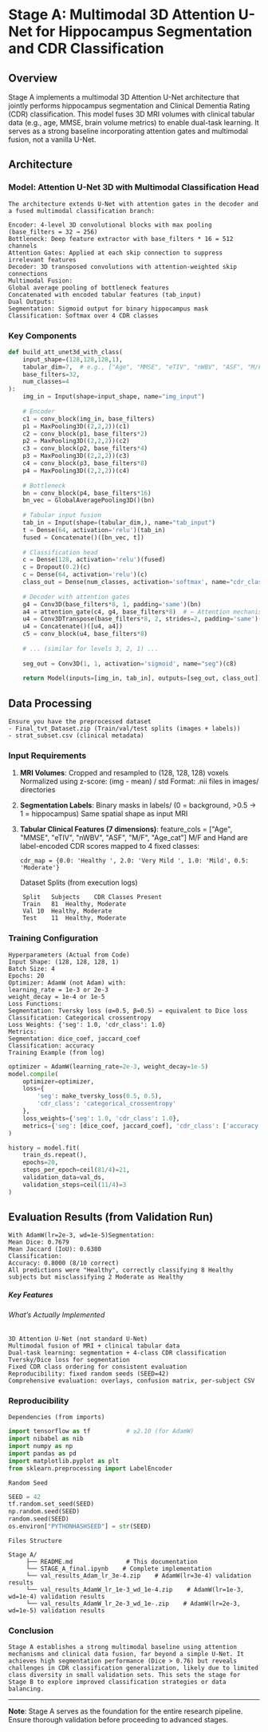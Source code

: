 # Stage A: Multimodal 3D Attention U-Net for Hippocampus Segmentation and CDR Classification

## Overview

Stage A implements a multimodal 3D Attention U-Net architecture that jointly performs hippocampus segmentation and Clinical Dementia Rating (CDR) classification. This model fuses 3D MRI volumes with clinical tabular data (e.g., age, MMSE, brain volume metrics) to enable dual-task learning. It serves as a strong baseline incorporating attention gates and multimodal fusion, not a vanilla U-Net.

## Architecture

### Model: Attention U-Net 3D with Multimodal Classification Head

    The architecture extends U-Net with attention gates in the decoder and a fused multimodal classification branch:

    Encoder: 4-level 3D convolutional blocks with max pooling (base_filters = 32 → 256)
    Bottleneck: Deep feature extractor with base_filters * 16 = 512 channels
    Attention Gates: Applied at each skip connection to suppress irrelevant features
    Decoder: 3D transposed convolutions with attention-weighted skip connections
    Multimodal Fusion:
    Global average pooling of bottleneck features
    Concatenated with encoded tabular features (tab_input)
    Dual Outputs:
    Segmentation: Sigmoid output for binary hippocampus mask
    Classification: Softmax over 4 CDR classes

### Key Components

```python
def build_att_unet3d_with_class(
    input_shape=(128,128,128,1),
    tabular_dim=7,  # e.g., ["Age", "MMSE", "eTIV", "nWBV", "ASF", "M/F", "Age_cat"]
    base_filters=32,
    num_classes=4
):
    img_in = Input(shape=input_shape, name="img_input")
    
    # Encoder
    c1 = conv_block(img_in, base_filters)
    p1 = MaxPooling3D((2,2,2))(c1)
    c2 = conv_block(p1, base_filters*2)
    p2 = MaxPooling3D((2,2,2))(c2)
    c3 = conv_block(p2, base_filters*4)
    p3 = MaxPooling3D((2,2,2))(c3)
    c4 = conv_block(p3, base_filters*8)
    p4 = MaxPooling3D((2,2,2))(c4)
    
    # Bottleneck
    bn = conv_block(p4, base_filters*16)
    bn_vec = GlobalAveragePooling3D()(bn)
    
    # Tabular input fusion
    tab_in = Input(shape=(tabular_dim,), name="tab_input")
    t = Dense(64, activation='relu')(tab_in)
    fused = Concatenate()([bn_vec, t])
    
    # Classification head
    c = Dense(128, activation='relu')(fused)
    c = Dropout(0.2)(c)
    c = Dense(64, activation='relu')(c)
    class_out = Dense(num_classes, activation='softmax', name="cdr_class")(c)
    
    # Decoder with attention gates
    g4 = Conv3D(base_filters*8, 1, padding='same')(bn)
    a4 = attention_gate(c4, g4, base_filters*8)  # ← Attention mechanism
    u4 = Conv3DTranspose(base_filters*8, 2, strides=2, padding='same')(bn)
    u4 = Concatenate()([u4, a4])
    c5 = conv_block(u4, base_filters*8)
    
    # ... (similar for levels 3, 2, 1) ...
    
    seg_out = Conv3D(1, 1, activation='sigmoid', name="seg")(c8)
    
    return Model(inputs=[img_in, tab_in], outputs=[seg_out, class_out])
```

## Data Processing

    Ensure you have the preprocessed dataset
    - Final_tvt_Dataset.zip (Train/val/test splits (images + labels))
    - strat_subset.csv (clinical metadata)

### Input Requirements

1. **MRI Volumes**: 
    Cropped and resampled to (128, 128, 128) voxels
    Normalized using z-score: (img - mean) / std
    Format: .nii files in images/ directories

2. **Segmentation Labels**: 
    Binary masks in labels/ (0 = background, >0.5 → 1 = hippocampus)
    Same spatial shape as input MRI
3. **Tabular Clinical Features (7 dimensions)**: 
    feature_cols = ["Age", "MMSE", "eTIV", "nWBV", "ASF", "M/F", "Age_cat"]
    M/F and Hand are label-encoded
    CDR scores mapped to 4 fixed classes:
    ```
    cdr_map = {0.0: 'Healthy ', 2.0: 'Very Mild ', 1.0: 'Mild', 0.5: 'Moderate'}
    ```

    Dataset Splits (from execution logs)
```
    Split	Subjects	CDR Classes Present
    Train	81	Healthy, Moderate
    Val	10	Healthy, Moderate
    Test	11	Healthy, Moderate
```

### Training Configuration
    Hyperparameters (Actual from Code)
    Input Shape: (128, 128, 128, 1)
    Batch Size: 4
    Epochs: 20
    Optimizer: AdamW (not Adam) with:
    learning_rate = 1e-3 or 2e-3
    weight_decay = 1e-4 or 1e-5
    Loss Functions:
    Segmentation: Tversky loss (α=0.5, β=0.5) → equivalent to Dice loss
    Classification: Categorical crossentropy
    Loss Weights: {'seg': 1.0, 'cdr_class': 1.0}
    Metrics:
    Segmentation: dice_coef, jaccard_coef
    Classification: accuracy
    Training Example (from log)
```python
optimizer = AdamW(learning_rate=2e-3, weight_decay=1e-5)
model.compile(
    optimizer=optimizer,
    loss={
        'seg': make_tversky_loss(0.5, 0.5),
        'cdr_class': 'categorical_crossentropy'
    },
    loss_weights={'seg': 1.0, 'cdr_class': 1.0},
    metrics={'seg': [dice_coef, jaccard_coef], 'cdr_class': ['accuracy']}
)

history = model.fit(
    train_ds.repeat(),
    epochs=20,
    steps_per_epoch=ceil(81/4)=21,
    validation_data=val_ds,
    validation_steps=ceil(11/4)=3
)
```

## Evaluation Results (from Validation Run)
    With AdamW(lr=2e-3, wd=1e-5)Segmentation:
    Mean Dice: 0.7679
    Mean Jaccard (IoU): 0.6380
    Classification:
    Accuracy: 0.8000 (8/10 correct)
    All predictions were "Healthy", correctly classifying 8 Healthy subjects but misclassifying 2 Moderate as Healthy

##### Key Features
###### What’s Actually Implemented
    3D Attention U-Net (not standard U-Net)
    Multimodal fusion of MRI + clinical tabular data
    Dual-task learning: segmentation + 4-class CDR classification
    Tversky/Dice loss for segmentation
    Fixed CDR class ordering for consistent evaluation
    Reproducibility: fixed random seeds (SEED=42)
    Comprehensive evaluation: overlays, confusion matrix, per-subject CSV

### Reproducibility

    Dependencies (from imports)

```python
import tensorflow as tf          # ≥2.10 (for AdamW)
import nibabel as nib
import numpy as np
import pandas as pd
import matplotlib.pyplot as plt
from sklearn.preprocessing import LabelEncoder
```
    Random Seed
```python
SEED = 42
tf.random.set_seed(SEED)
np.random.seed(SEED)
random.seed(SEED)
os.environ["PYTHONHASHSEED"] = str(SEED)
```

    Files Structure
```
Stage A/
     ├── README.md               # This documentation
     └── STAGE_A_final.ipynb    # Complete implementation 
     └── val_results_Adam_lr_3e-4.zip    # AdamW(lr=3e-4) validation results
     └── val_results_AdamW_lr_1e-3_wd_1e-4.zip    # AdamW(lr=1e-3, wd=1e-4) validation results
     └── val_results_AdamW_lr_2e-3_wd_1e-.zip    # AdamW(lr=2e-3, wd=1e-5) validation results
```
    
### Conclusion
    Stage A establishes a strong multimodal baseline using attention mechanisms and clinical data fusion, far beyond a simple U-Net. It achieves high segmentation performance (Dice > 0.76) but reveals challenges in CDR classification generalization, likely due to limited class diversity in small validation sets. This sets the stage for Stage B to explore improved classification strategies or data balancing.
---

**Note**: Stage A serves as the foundation for the entire research pipeline. Ensure thorough validation before proceeding to advanced stages.